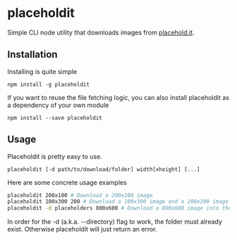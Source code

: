 placeholdit
===========

Simple CLI node utility that downloads images from [placehold.it](http://placehold.it).

Installation
------------

Installing is quite simple

```
npm install -g placeholdit 
```

If you want to reuse the file fetching logic, you can also install placeholdit as a dependency of your own module

```
npm install --save placeholdit 
```

Usage
-----

Placeholdit is pretty easy to use.

```
placeholdit [-d path/to/download/folder] width[xheight] [...]
```

Here are some concrete usage examples

```bash
placeholdit 200x100 # Download a 200x100 image
placeholdit 100x300 200 # Download a 100x300 image and a 200x200 image
placeholdit -d placeholders 800x600 # Download a 800x600 image into the placeholders folder
```

In order for the -d (a.k.a. --directory) flag to work, the folder must already exist.
Otherwise placeholdit will just return an error.
